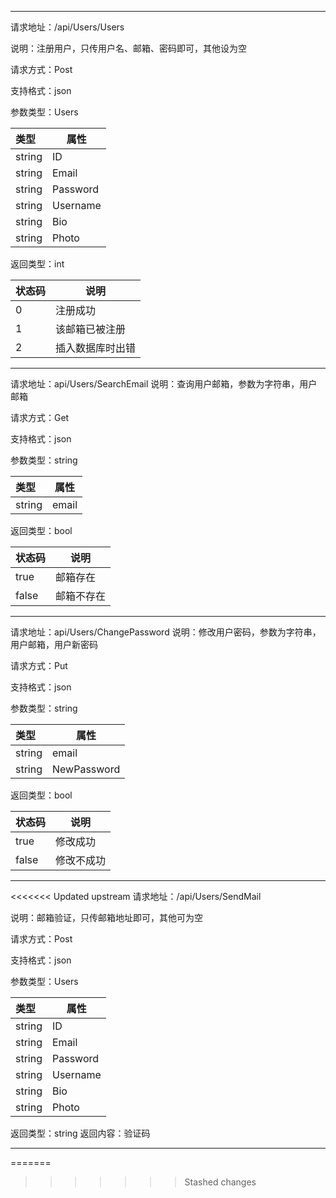 ﻿------

请求地址：/api/Users/Users

说明：注册用户，只传用户名、邮箱、密码即可，其他设为空

请求方式：Post

支持格式：json

参数类型：Users

| 类型   | 属性     |
| :----- | -------- |
| string | ID       |
| string | Email    |
| string | Password |
| string | Username |
| string | Bio      |
| string | Photo    |

返回类型：int

| 状态码 | 说明             |
| ------ | ---------------- |
| 0      | 注册成功         |
| 1      | 该邮箱已被注册   |
| 2      | 插入数据库时出错 |

------

请求地址：api/Users/SearchEmail
说明：查询用户邮箱，参数为字符串，用户邮箱

请求方式：Get

支持格式：json

参数类型：string

| 类型   | 属性     |
| :----- | -------- |
| string | email    |


返回类型：bool

| 状态码 | 说明             |
| ------ | ---------------- |
| true      | 邮箱存在         |
| false      | 邮箱不存在  |

------

请求地址：api/Users/ChangePassword
说明：修改用户密码，参数为字符串，用户邮箱，用户新密码

请求方式：Put

支持格式：json

参数类型：string

| 类型   | 属性     |
| :----- | -------- |
| string | email   |
| string | NewPassword   |

返回类型：bool

| 状态码 | 说明             |
| ------ | ---------------- |
| true      | 修改成功         |
| false      | 修改不成功   |
------

<<<<<<< Updated upstream
请求地址：/api/Users/SendMail

说明：邮箱验证，只传邮箱地址即可，其他可为空

请求方式：Post

支持格式：json

参数类型：Users

| 类型   | 属性     |
| :----- | -------- |
| string | ID       |
| string | Email    |
| string | Password |
| string | Username |
| string | Bio      |
| string | Photo    |

返回类型：string
返回内容：验证码



------
=======
>>>>>>> Stashed changes

